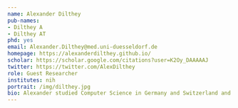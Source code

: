 ```yaml
---
name: Alexander Dilthey
pub-names:
- Dilthey A
- Dilthey AT
phd: yes
email: Alexander.Dilthey@med.uni-duesseldorf.de
homepage: https://alexanderdilthey.github.io/
scholar: https://scholar.google.com/citations?user=K2Oy_DAAAAAJ
twitter: https://twitter.com/AlexDilthey
role: Guest Researcher
institutes: nih
portrait: /img/dilthey.jpg
bio: Alexander studied Computer Science in Germany and Switzerland and has a DPhil in Statistical Genetics from the University of Oxford (2012). He co-founded two companies, Peptide Groove LLP and Lighthouse Cancer Diagnostics Ltd. Since 2016 he is back in academia, first as a visiting fellow at NIH/NHGRI and now leading his own research group at the Institute of Medical Microbiology at the University Hospital of Dusseldorf. His research interests include assembly of the human genome's most complex regions (rDNA, KIR, HLA), immunogenetics and the development of "digital" approaches to detecting and treating disease. He maintains a guest researcher position with the Genome Informatics Section.
---
```

